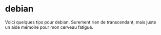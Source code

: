 # debian

Voici quelques tips pour debian. Surement rien de transcendant, mais juste un
aide mémoire pour mon cerveau fatigué.
